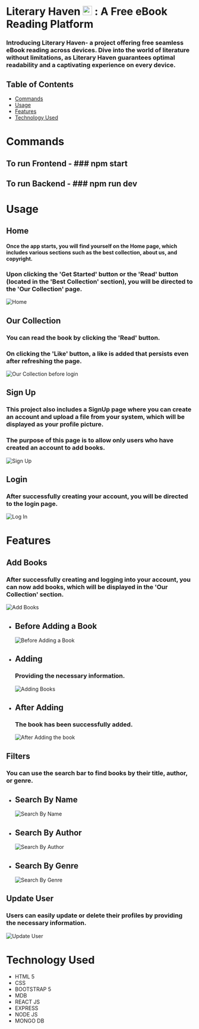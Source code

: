 # Literary Haven <img src="Screenshots/Logo.png" alt="Project Logo" width="25"> : A Free eBook Reading Platform

### Introducing Literary Haven- a project offering free seamless eBook reading across devices. Dive into the world of literature without limitations, as Literary Haven guarantees optimal readability and a captivating experience on every device.

## Table of Contents
* [Commands](#commands)
* [Usage](#usage)
* [Features](#features)
* [Technology Used](#technologyused)


# Commands
## To run Frontend - ### npm start
## To run Backend - ### npm run dev

# Usage

## Home
#### Once the app starts, you will find yourself on the Home page, which includes various sections such as the best collection, about us, and copyright.
### Upon clicking the 'Get Started' button or the 'Read' button (located in the 'Best Collection' section), you will be directed to the 'Our Collection' page.
![Home](https://github.com/yashikay16/Literary-Haven/blob/master/Screenshots/Home.png?raw=true)

## Our Collection
### You can read the book by clicking the 'Read' button.
### On clicking the 'Like' button, a like is added that persists even after refreshing the page.
![Our Collection before login](https://github.com/yashikay16/Literary-Haven/blob/master/Screenshots/Our%20Collection%20before%20login.png?raw=true)

## Sign Up 
### This project also includes a SignUp page where you can create an account and upload a file from your system, which will be displayed as your profile picture.
### The purpose of this page is to allow only users who have created an account to add books.
![Sign Up](https://github.com/yashikay16/Literary-Haven/blob/master/Screenshots/SignUp.png?raw=true)

## Login 
### After successfully creating your account, you will be directed to the login page.
![Log In](https://github.com/yashikay16/Literary-Haven/blob/master/Screenshots/Login.png?raw=true)

# Features 

## Add Books
### After successfully creating and logging into your account, you can now add books, which will be displayed in the 'Our Collection' section.
![Add Books](https://github.com/yashikay16/Literary-Haven/blob/master/Screenshots/AddBooks.png?raw=true)

* ## Before Adding a Book
  ![Before Adding a Book](https://github.com/yashikay16/Literary-Haven/blob/master/Screenshots/Adding/Before%20Adding.png?raw=true)

* ## Adding
  ### Providing the necessary information.
  ![Adding Books](https://github.com/yashikay16/Literary-Haven/blob/master/Screenshots/Adding/Adding%20Book.png?raw=true)

* ## After Adding
  ### The book has been successfully added.
  ![After Adding the book](https://github.com/yashikay16/Literary-Haven/blob/master/Screenshots/Adding/After%20Adding.png?raw=true)


## Filters
### You can use the search bar to find books by their title, author, or genre.

* ## Search By Name
  ![Search By Name](https://github.com/yashikay16/Literary-Haven/blob/master/Screenshots/Filters/Name.png?raw=true)

* ## Search By Author
  ![Search By Author](https://github.com/yashikay16/Literary-Haven/blob/master/Screenshots/Filters/Author.png?raw=true)

* ## Search By Genre
  ![Search By Genre](https://github.com/yashikay16/Literary-Haven/blob/master/Screenshots/Filters/Genre.png?raw=true)

## Update User
### Users can easily update or delete their profiles by providing the necessary information.
![Update User](https://github.com/yashikay16/Literary-Haven/blob/master/Screenshots/UpdateUser.png?raw=true)

# Technology Used
* HTML 5
* CSS
* BOOTSTRAP 5
* MDB
* REACT JS
* EXPRESS
* NODE JS
* MONGO DB
  





